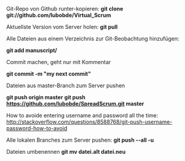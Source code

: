 Git-Repo von Github runter-kopieren:
**git clone git://github.com/lubobde/Virtual_Scrum**

Aktuellste Version vom Server holen:
**git pull**

Alle Dateien aus einem Verzeichnis zur Git-Beobachtung hinzufügen:

**git add manuscript/**

Commit machen, geht nur mit Kommentar

**git commit -m "my next commit"**

Dateien aus master-Branch zum Server pushen

**git push origin master**
**git push https://github.com/lubobde/SpreadScrum.git master**

How to avoide entering username and password all the time:
http://stackoverflow.com/questions/8588768/git-push-username-password-how-to-avoid

Alle lokalen Branches zum Server pushen:
**git push --all -u**

Dateien umbenennen
**git mv datei.alt datei.neu**
